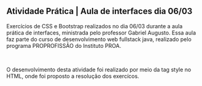 ## Atividade Prática | Aula de interfaces dia 06/03
<p>Exercícios de CSS e Bootstrap realizados no dia 06/03 durante a aula prática de interfaces, ministrada pelo professor Gabriel Augusto. Essa aula faz parte do curso de desenvolvimento web fullstack java, realizado pelo programa PROPROFISSÃO do Instituto PROA.</p>
<br>
<p>O desenvolvimento desta atividade foi realizado por meio da tag style no HTML, onde foi proposto a resolução dos exercícos.</p>
